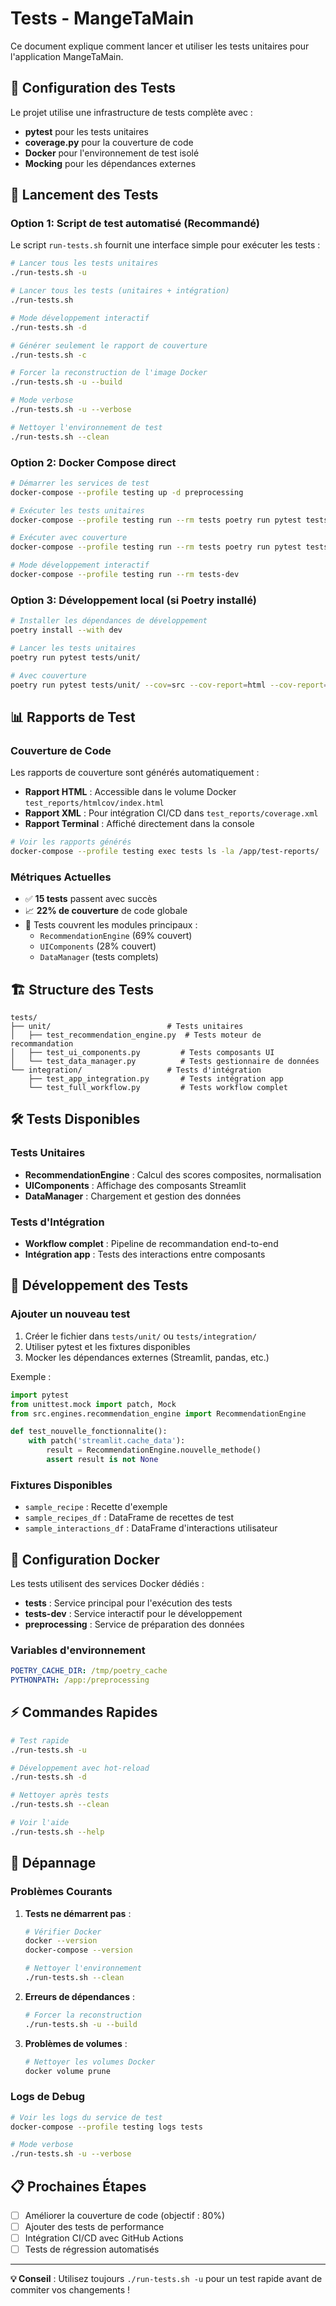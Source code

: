 # Tests - MangeTaMain

Ce document explique comment lancer et utiliser les tests unitaires pour l'application MangeTaMain.

## 🧪 Configuration des Tests

Le projet utilise une infrastructure de tests complète avec :
- **pytest** pour les tests unitaires
- **coverage.py** pour la couverture de code
- **Docker** pour l'environnement de test isolé
- **Mocking** pour les dépendances externes

## 🚀 Lancement des Tests

### Option 1: Script de test automatisé (Recommandé)

Le script `run-tests.sh` fournit une interface simple pour exécuter les tests :

```bash
# Lancer tous les tests unitaires
./run-tests.sh -u

# Lancer tous les tests (unitaires + intégration)
./run-tests.sh

# Mode développement interactif
./run-tests.sh -d

# Générer seulement le rapport de couverture
./run-tests.sh -c

# Forcer la reconstruction de l'image Docker
./run-tests.sh -u --build

# Mode verbose
./run-tests.sh -u --verbose

# Nettoyer l'environnement de test
./run-tests.sh --clean
```

### Option 2: Docker Compose direct

```bash
# Démarrer les services de test
docker-compose --profile testing up -d preprocessing

# Exécuter les tests unitaires
docker-compose --profile testing run --rm tests poetry run pytest tests/unit/

# Exécuter avec couverture
docker-compose --profile testing run --rm tests poetry run pytest tests/unit/ --cov=src --cov-report=html

# Mode développement interactif
docker-compose --profile testing run --rm tests-dev
```

### Option 3: Développement local (si Poetry installé)

```bash
# Installer les dépendances de développement
poetry install --with dev

# Lancer les tests unitaires
poetry run pytest tests/unit/

# Avec couverture
poetry run pytest tests/unit/ --cov=src --cov-report=html --cov-report=term-missing
```

## 📊 Rapports de Test

### Couverture de Code

Les rapports de couverture sont générés automatiquement :
- **Rapport HTML** : Accessible dans le volume Docker `test_reports/htmlcov/index.html`
- **Rapport XML** : Pour intégration CI/CD dans `test_reports/coverage.xml`
- **Rapport Terminal** : Affiché directement dans la console

```bash
# Voir les rapports générés
docker-compose --profile testing exec tests ls -la /app/test-reports/
```

### Métriques Actuelles

- ✅ **15 tests** passent avec succès
- 📈 **22% de couverture** de code globale
- 🎯 Tests couvrent les modules principaux :
  - `RecommendationEngine` (69% couvert)
  - `UIComponents` (28% couvert)
  - `DataManager` (tests complets)

## 🏗️ Structure des Tests

```
tests/
├── unit/                          # Tests unitaires
│   ├── test_recommendation_engine.py  # Tests moteur de recommandation
│   ├── test_ui_components.py         # Tests composants UI
│   └── test_data_manager.py          # Tests gestionnaire de données
└── integration/                   # Tests d'intégration
    ├── test_app_integration.py       # Tests intégration app
    └── test_full_workflow.py         # Tests workflow complet
```

## 🛠️ Tests Disponibles

### Tests Unitaires
- **RecommendationEngine** : Calcul des scores composites, normalisation
- **UIComponents** : Affichage des composants Streamlit
- **DataManager** : Chargement et gestion des données

### Tests d'Intégration
- **Workflow complet** : Pipeline de recommandation end-to-end
- **Intégration app** : Tests des interactions entre composants

## 🔧 Développement des Tests

### Ajouter un nouveau test

1. Créer le fichier dans `tests/unit/` ou `tests/integration/`
2. Utiliser pytest et les fixtures disponibles
3. Mocker les dépendances externes (Streamlit, pandas, etc.)

Exemple :
```python
import pytest
from unittest.mock import patch, Mock
from src.engines.recommendation_engine import RecommendationEngine

def test_nouvelle_fonctionnalite():
    with patch('streamlit.cache_data'):
        result = RecommendationEngine.nouvelle_methode()
        assert result is not None
```

### Fixtures Disponibles

- `sample_recipe` : Recette d'exemple
- `sample_recipes_df` : DataFrame de recettes de test
- `sample_interactions_df` : DataFrame d'interactions utilisateur

## 🐳 Configuration Docker

Les tests utilisent des services Docker dédiés :

- **tests** : Service principal pour l'exécution des tests
- **tests-dev** : Service interactif pour le développement
- **preprocessing** : Service de préparation des données

### Variables d'environnement

```yaml
POETRY_CACHE_DIR: /tmp/poetry_cache
PYTHONPATH: /app:/preprocessing
```

## ⚡ Commandes Rapides

```bash
# Test rapide
./run-tests.sh -u

# Développement avec hot-reload
./run-tests.sh -d

# Nettoyer après tests
./run-tests.sh --clean

# Voir l'aide
./run-tests.sh --help
```

## 🚨 Dépannage

### Problèmes Courants

1. **Tests ne démarrent pas** :
   ```bash
   # Vérifier Docker
   docker --version
   docker-compose --version
   
   # Nettoyer l'environnement
   ./run-tests.sh --clean
   ```

2. **Erreurs de dépendances** :
   ```bash
   # Forcer la reconstruction
   ./run-tests.sh -u --build
   ```

3. **Problèmes de volumes** :
   ```bash
   # Nettoyer les volumes Docker
   docker volume prune
   ```

### Logs de Debug

```bash
# Voir les logs du service de test
docker-compose --profile testing logs tests

# Mode verbose
./run-tests.sh -u --verbose
```

## 📋 Prochaines Étapes

- [ ] Améliorer la couverture de code (objectif : 80%)
- [ ] Ajouter des tests de performance
- [ ] Intégration CI/CD avec GitHub Actions
- [ ] Tests de régression automatisés

---

**💡 Conseil** : Utilisez toujours `./run-tests.sh -u` pour un test rapide avant de commiter vos changements !